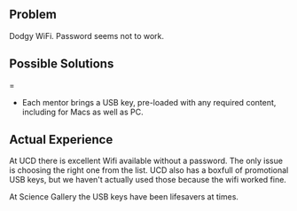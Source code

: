 ## Problem

Dodgy WiFi. Password seems not to work.

## Possible Solutions

\=

  - Each mentor brings a USB key, pre-loaded with any required content,
    including for Macs as well as PC.

## Actual Experience

At UCD there is excellent Wifi available without a password. The only
issue is choosing the right one from the list. UCD also has a boxfull of
promotional USB keys, but we haven't actually used those because the
wifi worked fine.

At Science Gallery the USB keys have been lifesavers at times.
